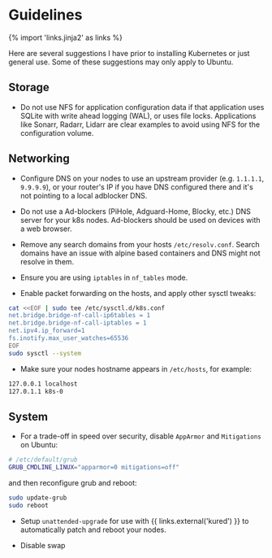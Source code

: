 # Guidelines

{% import 'links.jinja2' as links %}

Here are several suggestions I have prior to installing Kubernetes or just general use. Some of these suggestions may only apply to Ubuntu.

## Storage

- Do not use NFS for application configuration data if that application uses SQLite with write ahead logging (WAL), or uses file locks. Applications like Sonarr, Radarr, Lidarr are clear examples to avoid using NFS for the configuration volume.

## Networking

- Configure DNS on your nodes to use an upstream provider (e.g. `1.1.1.1`, `9.9.9.9`), or your router's IP if you have DNS configured there and it's not pointing to a local adblocker DNS.

- Do not use a Ad-blockers (PiHole, Adguard-Home, Blocky, etc.) DNS server for your k8s nodes. Ad-blockers should be used on devices with a web browser.

- Remove any search domains from your hosts `/etc/resolv.conf`. Search domains have an issue with alpine based containers and DNS might not resolve in them.

- Ensure you are using `iptables` in `nf_tables` mode.

- Enable packet forwarding on the hosts, and apply other sysctl tweaks:

```sh
cat <<EOF | sudo tee /etc/sysctl.d/k8s.conf
net.bridge.bridge-nf-call-ip6tables = 1
net.bridge.bridge-nf-call-iptables = 1
net.ipv4.ip_forward=1
fs.inotify.max_user_watches=65536
EOF
sudo sysctl --system
```

- Make sure your nodes hostname appears in `/etc/hosts`, for example:

```sh
127.0.0.1 localhost
127.0.1.1 k8s-0
```

## System

- For a trade-off in speed over security, disable `AppArmor` and `Mitigations` on Ubuntu:

```sh
# /etc/default/grub
GRUB_CMDLINE_LINUX="apparmor=0 mitigations=off"
```

and then reconfigure grub and reboot:

```sh
sudo update-grub
sudo reboot
```

- Setup `unattended-upgrade` for use with {{ links.external('kured') }} to automatically patch and reboot your nodes.

- Disable swap
